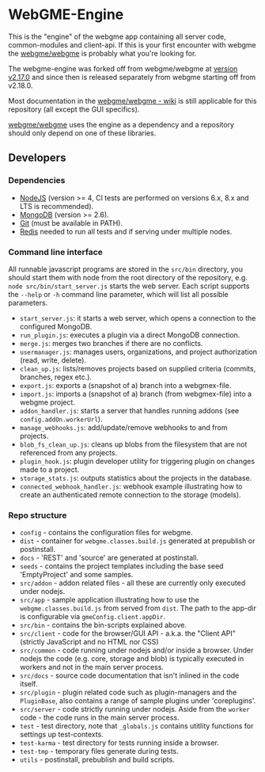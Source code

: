 # WebGME-Engine
This is the "engine" of the webgme app containing all server code, common-modules and client-api.
If this is your first encounter with webgme the [webgme/webgme](https://github.com/webgme/webgme/) is probably what you're looking for.

The webgme-engine was forked off from webgme/webgme at [version v2.17.0](https://github.com/webgme/webgme/releases/tag/v2.17.0) and since then is released separately from webgme starting off from v2.18.0.

Most documentation in the [webgme/webgme - wiki](https://github.com/webgme/webgme/wiki) is still applicable for this repository (all except the GUI specifics).

[webgme/webgme](https://github.com/webgme/webgme) uses the engine as a dependency and a repository should only depend on
one of these libraries.

## Developers

### Dependencies
 - [NodeJS](https://nodejs.org/) (version >= 4, CI tests are performed on versions 6.x, 8.x and LTS is recommended).
 - [MongoDB](https://www.mongodb.com/) (version >= 2.6).
 - [Git](https://git-scm.com) (must be available in PATH).
 - [Redis](https://redis.io/) needed to run all tests and if serving under multiple nodes.

### Command line interface

All runnable javascript programs are stored in the `src/bin` directory, you should start them with node from the root directory of the repository, e.g. `node src/bin/start_server.js` starts the web server.
Each script supports the `--help` or `-h` command line parameter, which will list all possible parameters.

* `start_server.js`: it starts a web server, which opens a connection to the configured MongoDB.
* `run_plugin.js`: executes a plugin via a direct MongoDB connection.
* `merge.js`: merges two branches if there are no conflicts.
* `usermanager.js`: manages users, organizations, and project authorization (read, write, delete).
* `clean_up.js`: lists/removes projects based on supplied criteria (commits, branches, regex etc.).
* `export.js`: exports a (snapshot of a) branch into a webgmex-file.
* `import.js`: imports a (snapshot of a) branch (from webgmex-file) into a webgme project.
* `addon_handler.js`: starts a server that handles running addons (see `config.addOn.workerUrl`).
* `manage_webhooks.js`: add/update/remove webhooks to and from projects.
* `blob_fs_clean_up.js`: cleans up blobs from the filesystem that are not referenced from any projects.
* `plugin_hook.js`: plugin developer utility for triggering plugin on changes made to a project.
* `storage_stats.js`: outputs statistics about the projects in the database. 
* `connected_webhook_handler.js`: webhook example illustrating how to create an authenticated remote connection to the storage (models).


### Repo structure
* `config` - contains the configuration files for webgme.
* `dist` - container for `webgme.classes.build.js` generated at prepublish or postinstall.
* `docs` - 'REST' and 'source' are generated at postinstall.
* `seeds` - contains the project templates including the base seed 'EmptyProject' and some samples.
* `src/addon` - addon related files - all these are currently only executed under nodejs.
* `src/app` - sample application illustrating how to use the `webgme.classes.build.js` from served from `dist`.
The path to the app-dir is configurable via `gmeConfig.client.appDir`.
* `src/bin` - contains the bin-scripts explained above.
* `src/client` - code for the browser/GUI API - a.k.a. the "Client API" (strictly JavaScript and no HTML nor CSS)
* `src/common` - code running under nodejs and/or inside a browser. Under nodejs the code (e.g. core, storage and blob) is typically executed in workers and not in the main server process.
* `src/docs` - source code documentation that isn't inlined in the code itself.
* `src/plugin` - plugin related code such as plugin-managers and the `PluginBase`, also contains a range of sample plugins under 'coreplugins'.
* `src/server` - code strictly running under nodejs. Aside from the `worker` code - the code runs in the main server process.
* `test` - test directory, note that `_globals.js` contains utitlity functions for settings up test-contexts.
* `test-karma` - test directory for tests running inside a browser.
* `test-tmp` - temporary files generate during tests.
* `utils` - postinstall, prebublish and build scripts.
